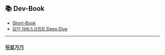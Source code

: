 ## 📚 Dev-Book
- [Short-Book](shortBook/list/bookmark.md)
- [모던 자바스크립트 Deep Dive](modern/deepDive/bookmark.md)

***

### [뒤로가기](/README.md)